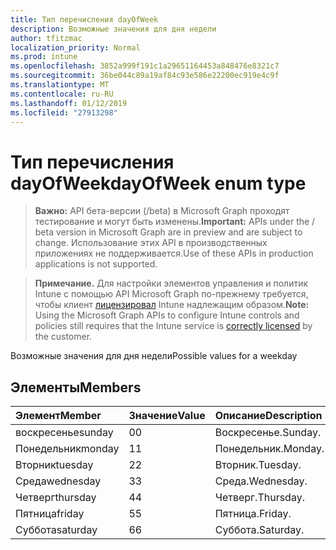 ```yaml
---
title: Тип перечисления dayOfWeek
description: Возможные значения для дня недели
author: tfitzmac
localization_priority: Normal
ms.prod: intune
ms.openlocfilehash: 3852a999f191c1a29651164453a848476e8321c7
ms.sourcegitcommit: 36be044c89a19af84c93e586e22200ec919e4c9f
ms.translationtype: MT
ms.contentlocale: ru-RU
ms.lasthandoff: 01/12/2019
ms.locfileid: "27913298"
---
```

# <a name="dayofweek-enum-type"></a><span data-ttu-id="d4214-103">Тип перечисления dayOfWeek</span><span class="sxs-lookup"><span data-stu-id="d4214-103">dayOfWeek enum type</span></span>

> <span data-ttu-id="d4214-104">**Важно:** API бета-версии (/beta) в Microsoft Graph проходят тестирование и могут быть изменены.</span><span class="sxs-lookup"><span data-stu-id="d4214-104">**Important:** APIs under the / beta version in Microsoft Graph are in preview and are subject to change.</span></span> <span data-ttu-id="d4214-105">Использование этих API в производственных приложениях не поддерживается.</span><span class="sxs-lookup"><span data-stu-id="d4214-105">Use of these APIs in production applications is not supported.</span></span>

> <span data-ttu-id="d4214-106">**Примечание.** Для настройки элементов управления и политик Intune с помощью API Microsoft Graph по-прежнему требуется, чтобы клиент [лицензировал](https://go.microsoft.com/fwlink/?linkid=839381) Intune надлежащим образом.</span><span class="sxs-lookup"><span data-stu-id="d4214-106">**Note:** Using the Microsoft Graph APIs to configure Intune controls and policies still requires that the Intune service is [correctly licensed](https://go.microsoft.com/fwlink/?linkid=839381) by the customer.</span></span>

<span data-ttu-id="d4214-107">Возможные значения для дня недели</span><span class="sxs-lookup"><span data-stu-id="d4214-107">Possible values for a weekday</span></span>
## <a name="members"></a><span data-ttu-id="d4214-108">Элементы</span><span class="sxs-lookup"><span data-stu-id="d4214-108">Members</span></span>
|<span data-ttu-id="d4214-109">Элемент</span><span class="sxs-lookup"><span data-stu-id="d4214-109">Member</span></span>|<span data-ttu-id="d4214-110">Значение</span><span class="sxs-lookup"><span data-stu-id="d4214-110">Value</span></span>|<span data-ttu-id="d4214-111">Описание</span><span class="sxs-lookup"><span data-stu-id="d4214-111">Description</span></span>|
|:---|:---|:---|
|<span data-ttu-id="d4214-112">воскресенье</span><span class="sxs-lookup"><span data-stu-id="d4214-112">sunday</span></span>|<span data-ttu-id="d4214-113">0</span><span class="sxs-lookup"><span data-stu-id="d4214-113">0</span></span>|<span data-ttu-id="d4214-114">Воскресенье.</span><span class="sxs-lookup"><span data-stu-id="d4214-114">Sunday.</span></span>|
|<span data-ttu-id="d4214-115">Понедельник</span><span class="sxs-lookup"><span data-stu-id="d4214-115">monday</span></span>|<span data-ttu-id="d4214-116">1</span><span class="sxs-lookup"><span data-stu-id="d4214-116">1</span></span>|<span data-ttu-id="d4214-117">Понедельник.</span><span class="sxs-lookup"><span data-stu-id="d4214-117">Monday.</span></span>|
|<span data-ttu-id="d4214-118">Вторник</span><span class="sxs-lookup"><span data-stu-id="d4214-118">tuesday</span></span>|<span data-ttu-id="d4214-119">2</span><span class="sxs-lookup"><span data-stu-id="d4214-119">2</span></span>|<span data-ttu-id="d4214-120">Вторник.</span><span class="sxs-lookup"><span data-stu-id="d4214-120">Tuesday.</span></span>|
|<span data-ttu-id="d4214-121">Среда</span><span class="sxs-lookup"><span data-stu-id="d4214-121">wednesday</span></span>|<span data-ttu-id="d4214-122">3</span><span class="sxs-lookup"><span data-stu-id="d4214-122">3</span></span>|<span data-ttu-id="d4214-123">Среда.</span><span class="sxs-lookup"><span data-stu-id="d4214-123">Wednesday.</span></span>|
|<span data-ttu-id="d4214-124">Четверг</span><span class="sxs-lookup"><span data-stu-id="d4214-124">thursday</span></span>|<span data-ttu-id="d4214-125">4</span><span class="sxs-lookup"><span data-stu-id="d4214-125">4</span></span>|<span data-ttu-id="d4214-126">Четверг.</span><span class="sxs-lookup"><span data-stu-id="d4214-126">Thursday.</span></span>|
|<span data-ttu-id="d4214-127">Пятница</span><span class="sxs-lookup"><span data-stu-id="d4214-127">friday</span></span>|<span data-ttu-id="d4214-128">5</span><span class="sxs-lookup"><span data-stu-id="d4214-128">5</span></span>|<span data-ttu-id="d4214-129">Пятница.</span><span class="sxs-lookup"><span data-stu-id="d4214-129">Friday.</span></span>|
|<span data-ttu-id="d4214-130">Суббота</span><span class="sxs-lookup"><span data-stu-id="d4214-130">saturday</span></span>|<span data-ttu-id="d4214-131">6</span><span class="sxs-lookup"><span data-stu-id="d4214-131">6</span></span>|<span data-ttu-id="d4214-132">Суббота.</span><span class="sxs-lookup"><span data-stu-id="d4214-132">Saturday.</span></span>|






